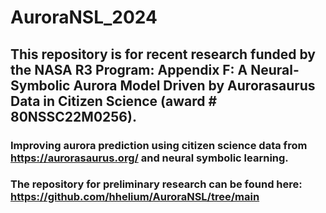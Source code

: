 # AuroraNSL_2024

## This repository is for recent research funded by the NASA R3 Program: Appendix F: A Neural-Symbolic Aurora Model Driven by Aurorasaurus Data in Citizen Science (award # 80NSSC22M0256).
   ### Improving aurora prediction using citizen science data from https://aurorasaurus.org/ and neural symbolic learning.
   ### The repository for preliminary research can be found here: https://github.com/hhelium/AuroraNSL/tree/main
